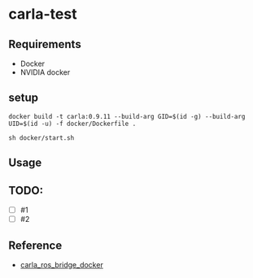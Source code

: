 # carla-test

## Requirements
- Docker
- NVIDIA docker

## setup

```
docker build -t carla:0.9.11 --build-arg GID=$(id -g) --build-arg UID=$(id -u) -f docker/Dockerfile .

sh docker/start.sh
```


## Usage


## TODO:

- [ ] #1
- [ ] #2

## Reference
- [carla_ros_bridge_docker](https://github.com/atinfinity/carla_ros_bridge_docker)
